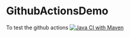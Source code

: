 # GithubActionsDemo 
To test the github actions
[![Java CI with Maven](https://github.com/Sandyeng/GithubActionsDemo/actions/workflows/maven.yml/badge.svg)](https://github.com/Sandyeng/GithubActionsDemo/actions/workflows/maven.yml)

